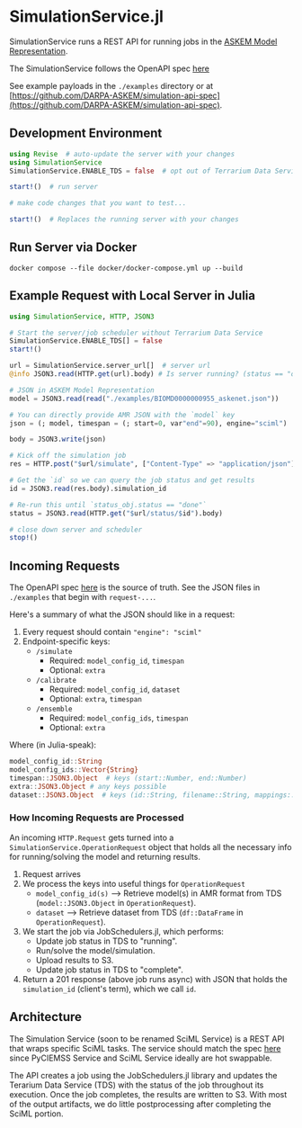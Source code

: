 # SimulationService.jl

SimulationService runs a REST API for running jobs in the [ASKEM Model Representation](https://github.com/DARPA-ASKEM/Model-Representations).

The SimulationService follows the OpenAPI spec [here](https://github.com/DARPA-ASKEM/simulation-api-spec/blob/main/openapi.yaml)

See example payloads in the `./examples` directory or at [https://github.com/DARPA-ASKEM/simulation-api-spec](https://github.com/DARPA-ASKEM/simulation-api-spec).

## Development Environment

```julia
using Revise  # auto-update the server with your changes
using SimulationService
SimulationService.ENABLE_TDS = false  # opt out of Terrarium Data Service

start!()  # run server

# make code changes that you want to test...

start!()  # Replaces the running server with your changes
```

## Run Server via Docker

```
docker compose --file docker/docker-compose.yml up --build
```

## Example Request with Local Server in Julia

```julia
using SimulationService, HTTP, JSON3

# Start the server/job scheduler without Terrarium Data Service
SimulationService.ENABLE_TDS[] = false
start!()

url = SimulationService.server_url[]  # server url
@info JSON3.read(HTTP.get(url).body) # Is server running? (status == "ok")

# JSON in ASKEM Model Representation
model = JSON3.read(read("./examples/BIOMD0000000955_askenet.json"))

# You can directly provide AMR JSON with the `model` key
json = (; model, timespan = (; start=0, var"end"=90), engine="sciml")

body = JSON3.write(json)

# Kick off the simulation job
res = HTTP.post("$url/simulate", ["Content-Type" => "application/json"]; body=body)

# Get the `id` so we can query the job status and get results
id = JSON3.read(res.body).simulation_id

# Re-run this until `status_obj.status == "done"`
status = JSON3.read(HTTP.get("$url/status/$id").body)

# close down server and scheduler
stop!()
```

## Incoming Requests

The OpenAPI spec [here](https://raw.githubusercontent.com/DARPA-ASKEM/simulation-api-spec/main/openapi.yaml) is the source of truth.  See the JSON files in `./examples` that begin with `request-...`.

Here's a summary of what the JSON should like in a request:

1. Every request should contain `"engine": "sciml"`
2. Endpoint-specific keys:
    - `/simulate`
        - Required: `model_config_id`, `timespan`
        - Optional: `extra`
    - `/calibrate`
        - Required: `model_config_id`, `dataset`
        - Optional: `extra`, `timespan`
    - `/ensemble`
        - Required: `model_config_ids`, `timespan`
        - Optional: `extra`

Where (in Julia-speak):

```julia
model_config_id::String
model_config_ids::Vector{String}
timespan::JSON3.Object  # keys (start::Number, end::Number)
extra::JSON3.Object # any keys possible
dataset::JSON3.Object  # keys (id::String, filename::String, mappings::Object(col_name => new_col_name))
```

### How Incoming Requests are Processed

An incoming `HTTP.Request` gets turned into a `SimulationService.OperationRequest` object that holds
all the necessary info for running/solving the model and returning results.


1. Request arrives
2. We process the keys into useful things for `OperationRequest`
    - `model_config_id(s)` --> Retrieve model(s) in AMR format from TDS (`model::JSON3.Object` in `OperationRequest`).
    - `dataset` --> Retrieve dataset from TDS (`df::DataFrame` in `OperationRequest`).
3. We start the job via JobSchedulers.jl, which performs:
    - Update job status in TDS to "running".
    - Run/solve the model/simulation.
    - Upload results to S3.
    - Update job status in TDS to "complete".
4. Return a 201 response (above job runs async) with JSON that holds the `simulation_id` (client's term), which we call `id`.


## Architecture

The Simulation Service (soon to be renamed SciML Service) is a REST API that wraps
specific SciML tasks. The service should match the spec [here](https://github.com/DARPA-ASKEM/simulation-api-spec)
since PyCIEMSS Service and SciML Service ideally are hot swappable.

The API creates a job using the JobSchedulers.jl library and updates the Terarium Data Service (TDS) with the status
of the job throughout its execution. Once the job completes, the results are written to S3. With most of the output artifacts, we do little postprocessing
after completing the SciML portion.
